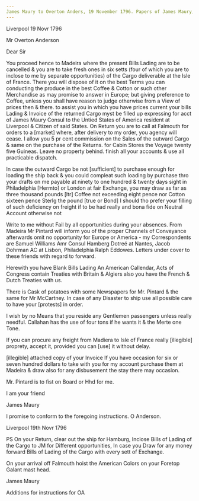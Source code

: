 ```yaml
---
James Maury to Overton Anders, 19 November 1796. Papers of James Maury, 1769-1917, Accession #3888 and #3888-a, Special Collections, University of Virginia Library, Charlottesville, Va. (Imgs 3888B2_869-874)
---
```


Liverpool 19 Novr 1796

Mr Overton Anderson

Dear Sir

You proceed hence to Madeira where the present Bills Lading are to be cancelled & you are to take fresh ones in six setts (four of which you are to inclose to me by separate opportunities) of the Cargo deliverable at the Isle of France. There you will dispose of it on the best Terms you can conducting the produce in the best Coffee & Cotton or such other Merchandise as may promise to answer in Europe; but giving preference to Coffee, unless you shall have reason to judge otherwise from a View of prices then & there. to assist you in which you have prices current your bills Lading & Invoice of the returned Cargo myst be filled up expressing for acct of James Maury Consul to the Untied States of America resident at Liverpool & Citizen of said States. On Return you are to call at Falmouth for orders to a [market] where, after delivery to my order, you agency will cease. I allow you 5 pr cent commission on the Sales of the outward Cargo & same on the purchase of the Returns. for Cabin Stores the Voyage twenty five Guineas. Leave no property behind. finish all your accounts & use all practicable dispatch.

In case the outward Cargo be not [sufficient] to purchase enough for loading the ship back & you could compleat such loading by purchase thro your drafts on me payable at ninety to one hundred & twenty days sight in Philadelphia [Hermto] or London at fair Exchange, you may draw as far as three thousand pounds [ltr] Coffee not exceeding eight pence nor Cotton sixteen pence Sterlg the pound [true or Bond] I should tho prefer your filling of such deficiency on freight if to be had really and bona fide on Neutral Account otherwise not

Write to me without Fail by all opportunities during your absences. From Madeira Mr Pintard will inform you of the proper Channels of Conveyance afterwards omit no opportunity for Europe or America - my Correspondents are Samuel Williams Amr Consul Hamberg Dotreé at Nantes, Jacob Dohrman AC at Lisbon, Philadelphia Ralph Eddowes. Letters under cover to these friends with regard to forward.

Herewith you have Blank Bills Lading An American Callendar, Acts of Congress contain Treaties with Britain & Algiers also you have the French & Dutch Treaties with us.

There is Cask of potatoes with some Newspapers for Mr. Pintard & the same for Mr McCartney. In case of any Disaster to ship use all possible care to have your [protests] in order.

I wish by no Means that you reside any Gentlemen passengers unless really needful. Callahan has the use of four tons if he wants it & the Merte one Tone. 

If you can procure any freight from Madiera to Isle of France really [illegible] proprety, accept it, provided you can [use] it without delay.

[illegible] attached copy of your Invoice If you have occasion for six or seven hundred dollars to take with you for my account purchase them at Madeira & draw also for any disbusement the stay there may occasion. 

Mr. Pintard is to fist on Board or Hhd for me.

I am your friend

James Maury


I promise to conform to the foregoing instructions. O Anderson.

Liverpool 19th Novr 1796

PS
On your Return, clear out the ship for Hamburg, Inclose Bills of Lading of the Cargo to JM for Different opportunities, In case you Draw for any money forward Bills of Lading of the Cargo with every sett of Exchange. 

On your arrival off Falmouth hoist the American Colors on your Foretop Galant mast head.

James Maury

Additions for instructions for OA